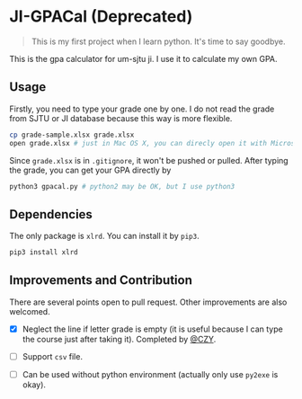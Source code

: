 # JI-GPACal (Deprecated)

> This is my first project when I learn python. It's time to say goodbye.

This is the gpa calculator for um-sjtu ji. I use it to calculate my own GPA.

## Usage

Firstly, you need to type your grade one by one. I do not read the grade from SJTU or JI database because this way is more flexible.

````bash
cp grade-sample.xlsx grade.xlsx
open grade.xlsx # just in Mac OS X, you can direcly open it with Microsoft Office
````

Since `grade.xlsx` is in `.gitignore`, it won't be pushed or pulled. After typing the grade, you can get your GPA directly by

````bash
python3 gpacal.py # python2 may be OK, but I use python3 
````

## Dependencies

The only package is `xlrd`. You can install it by `pip3`.

````bash
pip3 install xlrd
````

## Improvements and Contribution

There are several points open to pull request. Other improvements are also welcomed.

- [X] Neglect the line if letter grade is empty (it is useful because I can type the course just after taking it). Completed by [@CZY](https://github.com/IFICL).
- [ ] Support `csv` file.
- [ ] Can be used without python environment (actually only use `py2exe` is okay).



